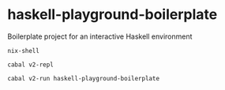 # haskell-playground-boilerplate
Boilerplate project for an interactive Haskell environment

```
nix-shell

cabal v2-repl

cabal v2-run haskell-playground-boilerplate
```
